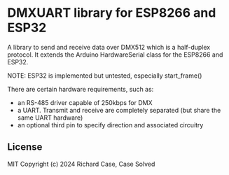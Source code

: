 # DMXUART library for ESP8266 and ESP32

A library to send and receive data over DMX512 which is a half-duplex protocol.
It extends the Arduino HardwareSerial class for the ESP8266 and ESP32.

NOTE: ESP32 is implemented but untested, especially start_frame()

There are certain hardware requirements, such as:
 - an RS-485 driver capable of 250kbps for DMX
 - a UART. Transmit and receive are completely separated (but share the same UART hardware)
 - an optional third pin to specify direction and associated circuitry

## License

MIT
Copyright (c) 2024 Richard Case, Case Solved
